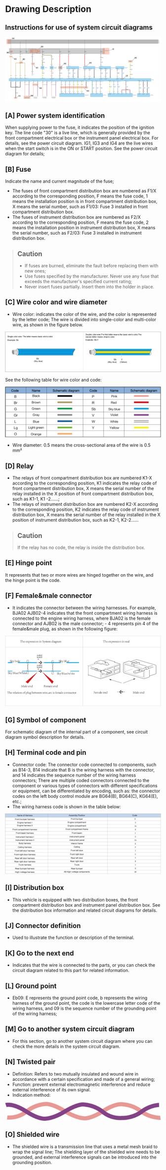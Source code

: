 # Drawing Description
## Instructions for use of system circuit diagrams

![](../res/1/G079889.svg)

## [A] Power system identification
When supplying power to the fuse, it indicates the position of the ignition key. The line code "30" is a live line, which is generally provided by the front compartment electrical box or the instrument panel electrical box. For details, see the power circuit diagram. IG1, IG3 and IG4 are the live wires when the start switch is in the ON or START position. See the power circuit diagram for details;

## [B] Fuse
Indicate the name and current magnitude of the fuse;
* The fuses of front compartment distribution box are numbered as F1/X according to the corresponding position, F means the fuse code, 1 means the installation position is in front compartment distribution box, X means the serial number, such as F1/03: Fuse 3 installed in front compartment distribution box.
* The fuses of instrument distribution box are numbered as F2/X according to the corresponding position, F means the fuse code, 2 means the installation position in instrument distribution box, X means the serial number, such as F2/03: Fuse 3 installed in instrument distribution box.
 
> ## Caution
> 
> * If fuses are burned, eliminate the fault before replacing them with new ones;
> * Use fuses specified by the manufacturer. Never use any fuse that exceeds the manufacturer's specified current rating;
> * Never insert fuses partially. Insert them into the holder in place.

## [C] Wire color and wire diameter
*  Wire color: indicates the color of the wire, and the color is represented by the letter code; The wire is divided into single-color and multi-color wire, as shown in the figure below.
  
![](../res/1/G049894.png)

See the following table for wire color and code:

![](../res/1/G096687.png)

*  Wire diameter: 0.5 means the cross-sectional area of the wire is 0.5 mm²

## [D] Relay
* The relays of front compartment distribution box are numbered K1-X according to the corresponding position, K1 indicates the relay code of front compartment distribution box, X means the serial number of the relay installed in the X position of front compartment distribution box, such as K1-1, K1 -2……;
* The relays of instrument distribution box are numbered K2-X according to the corresponding position, K2 indicates the relay code of instrument distribution box, X means the serial number of the relay installed in the X position of instrument distribution box, such as K2-1, K2-2……

> ## Caution
> 
> If the relay has no code, the relay is inside the distribution box.

## [E] Hinge point
It represents that two or more wires are hinged together on the wire, and the hinge point is the code.

## [F] Female&male connector
* It indicates the connector between the wiring harnesses. For example, BJA02 AJB02-4 indicates that the front compartment wiring harness is connected to the engine wiring harness, where BJA02 is the female connector and AJB02 is the male connector; - 4 represents pin 4 of the female&male plug, as shown in the following figure:

![](../res/1/G049895.png)

## [G] Symbol of component
For schematic diagram of the internal part of a component, see circuit diagram symbol description for details.

## [H] Terminal code and pin
* Connector code: The connector code connected to components, such as B14-3, B14 indicate that B is the wiring harness with the connector, and 14 indicates the sequence number of the wiring harness connectors; There are multiple coded connectors connected to the component or various types of connectors with different specifications or equipment, can be differentiated by encoding, such as: the connector codes on the left body control module are BG64(B), BG64(C), KG64(E), etc.;
* The wiring harness code is shown in the table below:

![](../res/1/G079891.jpg)

## [I] Distribution box
* This vehicle is equipped with two distribution boxes, the front compartment distribution box and instrument panel distribution box. See the distribution box information and related circuit diagrams for details.

## [J] Connector definition
* Used to illustrate the function or description of the terminal.

## [K] Go to the next end
* Indicates that the wire is connected to the parts, or you can check the circuit diagram related to this part for related information.

## [L] Ground point
* Eb09: E represents the ground point code, b represents the wiring harness of the ground point, the code is the lowercase letter code of the wiring harness, and 09 is the sequence number of the grounding point of the wiring harness;

## [M] Go to another system circuit diagram
* For this section, go to another system circuit diagram where you can check the more details in the system circuit diagram.

## [N] Twisted pair
* Definition: Refers to two mutually insulated and wound wire in accordance with a certain specification and made of a general wiring;
* Function: prevent external electromagnetic interference and reduce external interference of its own signal.
* Indication method:

![](../res/1/G036932.png)

## [O] Shielded wire
* The shielded wire is a transmission line that uses a metal mesh braid to wrap the signal line; The shielding layer of the shielded wire needs to be grounded, and external interference signals can be introduced into the grounding position.

